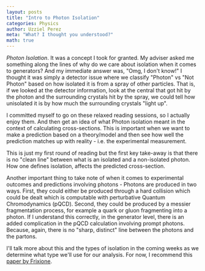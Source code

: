 ```yaml
---
layout: posts
title: "Intro to Photon Isolation"
categories: Physics
author: Uzziel Perez
meta: "What? I thought you understood?"
math: true
---
```


*Photon Isolation*. It was a concept I took for granted. My adviser asked me something along the lines of why do we care about isolation when it comes to generators? And my immediate answer was, "Omg, I don't know!" I thought it was simply a detector issue where we classify "Photon" vs "Not Photon" based on how isolated it is from a spray of other particles. That is, if we looked at the detector information, look at the central that got hit by the photon and the surrounding crystals hit by the spray, we could tell how unisolated it is by how much the surrounding crystals "light up".

I committed myself to go on these relaxed reading sessions, so I actually enjoy them. And then get an idea of what Photon isolation meant in the context of calculating cross-sections. This is important when we want to make a prediction based on a theory/model and then see how well the prediction matches up with reality - i.e. the experimental measurement.

This is just my first round of reading but the first key take-away is that there is no "clean line" between what is an isolated and a non-isolated photon. How one defines isolation, affects the predicted cross-section.

Another important thing to take note of when it comes to experimental outcomes and predictions involving photons - Photons are produced in two ways. First, they could either be produced through a hard collision which could be dealt which is computable with perturbative Quantum Chromodynamics (pQCD). Second, they could be produced by a messier fragmentation process, for example a quark or gluon fragmenting into a photon. If I understand this correctly, in the generator level, there is an added complication in the pQCD calculation involving prompt photons. Because, again, there is no "sharp, distinct" line between the photons and the partons.

I'll talk more about this and the types of isolation in the coming weeks as we determine what type we'll use for our analysis. For now, I recommend this [paper by Frixione](https://arxiv.org/abs/hep-ph/9801442v1). 
